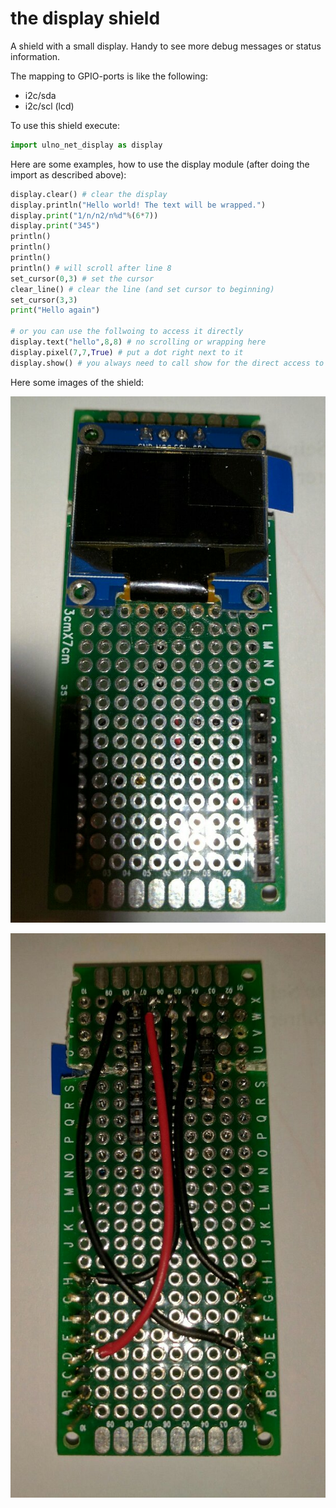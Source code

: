 # the display shield
A shield with a small display. Handy to see more debug messages or status
information.

The mapping to GPIO-ports is like the following:
- i2c/sda
- i2c/scl (lcd)

To use this shield execute:
```python
import ulno_net_display as display
```

Here are some examples, how to use the display module
(after doing the import as described above):
```python
display.clear() # clear the display
display.println("Hello world! The text will be wrapped.")
display.print("1/n/n2/n%d"%(6*7))
display.print("345")
println()
println()
println()
println() # will scroll after line 8
set_cursor(0,3) # set the cursor
clear_line() # clear the line (and set cursor to beginning)
set_cursor(3,3)
print("Hello again")

# or you can use the follwoing to access it directly
display.text("hello",8,8) # no scrolling or wrapping here
display.pixel(7,7,True) # put a dot right next to it
display.show() # you always need to call show for the direct access to see anything
```

Here some images of the shield:

![top](../../doc/pics/display_t.jpg)

![button](../../doc/pics/display_b.jpg)
